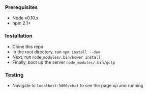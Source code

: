 ### Prerequisites

- Node v0.10.x
- npm 2.1+

### Installation

- Clone this repo
- In the root directory, run `npm install --dev`
- Next, run `node_modules/.bin/bower install`
- Finally, boot up the server `node_modules/.bin/gulp`

### Testing

- Navigate to `localhost:3000/chat` to see the page up and running
